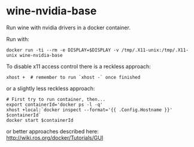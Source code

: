 # wine-nvidia-base
Run wine with nvidia drivers in a docker container.

Run with:

    docker run -ti --rm -e DISPLAY=$DISPLAY -v /tmp/.X11-unix:/tmp/.X11-unix wine-nvidia-base


To disable x11 access control there is a reckless approach:

    xhost +  # remember to run `xhost -` once finished

or a slightly less reckless approach:

    # First try to run container, then...
    export containerId='docker ps -l -q'
    xhost +local:`docker inspect --format='{{ .Config.Hostname }}' $containerId`
    docker start $containerId

or better approaches described here: http://wiki.ros.org/docker/Tutorials/GUI
